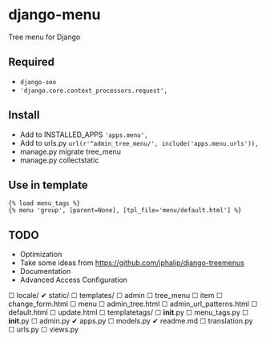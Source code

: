 # django-menu
Tree menu for Django

## Required
* ```django-seo```
* ```'django.core.context_processors.request',```

## Install
* Add to INSTALLED_APPS ```'apps.menu',```
* Add to urls.py  ```url(r'^admin_tree_menu/', include('apps.menu.urls')),```
* manage.py migrate tree_menu
* manage.py collectstatic

## Use in template
```
{% load menu_tags %}
{% menu 'group', [parent=None], [tpl_file='menu/default.html'] %}
```

## TODO
* Optimization
* Take some ideas from https://github.com/jphalip/django-treemenus
* Documentation
* Advanced Access Configuration

☐ locale/
✔ static/
☐ templates/
	☐ admin
		☐ tree_menu
			☐ item
				☐ change_form.html
	☐ menu
		☐ admin_tree.html
		☐ admin_url_patterns.html
		☐ default.html
		☐ update.html
☐ templatetags/
	☐ __init__.py
	☐ menu_tags.py
☐ __init__.py
☐ admin.py
✔ apps.py
☐ models.py
✔ readme.md
☐ translation.py
☐ urls.py
☐ views.py